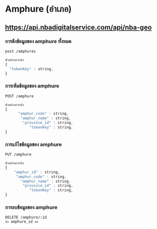 # Amphure (อำเภอ)

## https://api.nbadigitalservice.com/api/nba-geo

### การดึงข้อมูลของ amphure ทั้งหมด

```http
post /amphures
```

```javascript
ตัวอย่างการส่ง
{
  "tokenKey" : string,
}
```

### การเพิ่มข้อมูลของ amphure

```http
POST /amphure
```

```javascript
ตัวอย่างการส่ง
{
      "amphur_code" : string,
       "amphur_name" : string,
        "province_id" : string,
           "tokenKey" : string,
}
```

### การแก้ไขข้อมูลของ amphure

```http
PUT /amphure
```

```javascript
ตัวอย่างการส่ง
{
    "amphur_id" : string,
     "amphur_code" : string,
       "amphur_name" : string,
        "province_id" : string,
           "tokenKey" : string,
}

```

### การลบข้อมูลของ amphure

```http
DELETE /amphure/:id
ส่ง amphure_id มา
```

